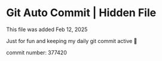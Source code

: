 # Git Auto Commit | Hidden File

This file was added Feb 12, 2025

Just for fun and keeping my daily git commit active 🤪

commit number: 377420
